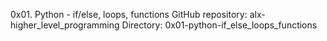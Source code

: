 0x01. Python - if/else, loops, functions
GitHub repository: alx-higher_level_programming
Directory: 0x01-python-if_else_loops_functions
